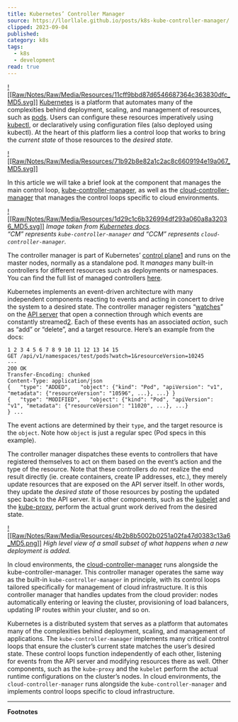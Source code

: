 ```yaml
---
title: Kubernetes’ Controller Manager
source: https://llorllale.github.io/posts/k8s-kube-controller-manager/
clipped: 2023-09-04
published: 
category: k8s
tags:
  - k8s
  - development
read: true
---
```


[![[Raw/Notes/Raw/Media/Resources/11cff9bbd87d6546687364c363830dfc_MD5.svg]]](https://llorllale.github.io/assets/img/Kubernetes-icon-color.svg) [Kubernetes](https://kubernetes.io/) is a platform that automates many of the complexities behind deployment, scaling, and management of resources, such as [pods](https://kubernetes.io/docs/concepts/workloads/pods/). Users can configure these resources imperatively using [kubectl](https://kubernetes.io/docs/reference/kubectl/), or declaratively using configuration files (also deployed using kubectl). At the heart of this platform lies a control loop that works to bring the *current state* of those resources to the *desired state*.

[![[Raw/Notes/Raw/Media/Resources/71b92b8e82a1c2ac8c6609194e19a067_MD5.svg]]](https://llorllale.github.io/assets/img/k8s-controller-manager/control%20loop.drawio.svg)

In this article we will take a brief look at the component that manages the main control loop, [kube-controller-manager](https://kubernetes.io/docs/reference/command-line-tools-reference/kube-controller-manager/), as well as the [cloud-controller-manager](https://kubernetes.io/docs/concepts/architecture/cloud-controller/) that manages the control loops specific to cloud environments.

[![[Raw/Notes/Raw/Media/Resources/1d29c1c6b326994df293a060a8a32036_MD5.svg]]](https://llorllale.github.io/assets/img/k8s-controller-manager/components-of-kubernetes.svg "Image taken from Kubernetes docs. “CM” represents kube-controller-manager and “CCM” represents cloud-controller-manager.") *Image taken from [Kubernetes docs](https://kubernetes.io/docs/concepts/architecture/cloud-controller/#design).  
“CM” represents `kube-controller-manager` and “CCM” represents `cloud-controller-manager`.*

The controller manager is part of Kubernetes’ [control plane](https://kubernetes.io/docs/concepts/overview/components/#control-plane-components)[1](#fn:1) and runs on the master nodes, normally as a standalone pod. It *manages* many built-in controllers for different resources such as deployments or namespaces. You can find the full list of managed controllers [here](https://github.com/kubernetes/kubernetes/blob/95051a63b323081daf8a3fe55a252eb79f0053aa/cmd/kube-controller-manager/app/controllermanager.go#L434-L480).

Kubernetes implements an event-driven architecture with many independent components reacting to events and acting in concert to drive the system to a desired state. The controller manager registers “[watches](https://kubernetes.io/docs/reference/using-api/api-concepts/#efficient-detection-of-changes)” on the [API server](https://kubernetes.io/docs/concepts/overview/components/#kube-apiserver) that open a connection through which events are constantly streamed[2](#fn:2). Each of these events has an associated *action*, such as “add” or “delete”, and a target resource. Here’s an example from the docs:


```
1 2 3 4 5 6 7 8 9 10 11 12 13 14 15  
GET /api/v1/namespaces/test/pods?watch=1&resourceVersion=10245 
--- 
200 OK 
Transfer-Encoding: chunked 
Content-Type: application/json  
{   "type": "ADDED",   "object": {"kind": "Pod", "apiVersion": "v1", "metadata": {"resourceVersion": "10596", ...}, ...} }
{   "type": "MODIFIED",   "object": {"kind": "Pod", "apiVersion": "v1", "metadata": {"resourceVersion": "11020", ...}, ...} 
} ...
```


The event actions are determined by their `type`, and the target resource is the `object`. Note how `object` is just a regular spec (Pod specs in this example).

The controller manager dispatches these events to controllers that have registered themselves to act on them based on the event’s action and the type of the resource. Note that these controllers do *not* realize the end result directly (ie. create containers, create IP addresses, etc.), they merely update resources that are exposed on the API server itself. In other words, they update the *desired state* of those resources by posting the updated spec back to the API server. It is other components, such as the [kubelet](https://kubernetes.io/docs/concepts/overview/components/#kubelet) and the [kube-proxy](https://kubernetes.io/docs/concepts/overview/components/#kube-proxy), perform the actual grunt work derived from the desired state.

[![[Raw/Notes/Raw/Media/Resources/4b2b8b5002b0251a02fa47d0383c13a6_MD5.png]]](https://llorllale.github.io/assets/img/k8s-controller-manager/kube-controller-manager-events.drawio.png "High level view of a small subset of what happens when a new deployment is added.") *High level view of a small subset of what happens when a new deployment is added.*

In cloud environments, the [cloud-controller-manager](https://kubernetes.io/docs/concepts/architecture/cloud-controller/) runs alongside the kube-controller-manager. This controller manager operates the same way as the built-in `kube-controller-manager` in principle, with its control loops tailored specifically for management of cloud infrastructure. It is this controller manager that handles updates from the cloud provider: nodes automatically entering or leaving the cluster, provisioning of load balancers, updating IP routes within your cluster, and so on.

Kubernetes is a distributed system that serves as a platform that automates many of the complexities behind deployment, scaling, and management of applications. The `kube-controller-manager` implements many critical control loops that ensure the cluster’s current state matches the user’s desired state. These control loops function independently of each other, listening for events from the API server and modifying resources there as well. Other components, such as the `kube-proxy` and the `kubelet` perform the actual runtime configurations on the cluster’s nodes. In cloud environments, the `cloud-controller-manager` runs alongside the `kube-controller-manager` and implements control loops specific to cloud infrastructure.

---

**Footnotes**